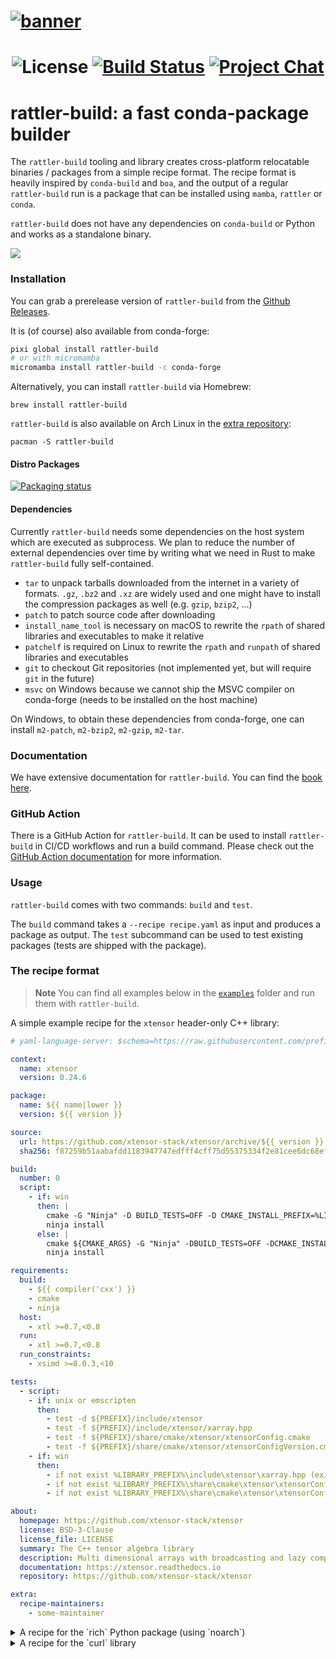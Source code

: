 <h1>
  <a href="https://github.com/prefix-dev/rattler-build/">
    <img alt="banner" src="https://user-images.githubusercontent.com/885054/244679299-f7dbf3a4-fcfd-46cd-b619-720848790c9e.svg">
  </a>
</h1>

<h1 align="center">

![License][license-badge]
[![Build Status][build-badge]][build]
[![Project Chat][chat-badge]][chat-url]

[license-badge]: https://img.shields.io/badge/license-BSD--3--Clause-blue?style=flat-square
[build-badge]: https://img.shields.io/github/actions/workflow/status/prefix-dev/rattler-build/rust.yml?style=flat-square&branch=main
[build]: https://github.com/prefix-dev/rattler-build/actions/
[chat-badge]: https://img.shields.io/discord/1082332781146800168.svg?label=&logo=discord&logoColor=ffffff&color=7389D8&labelColor=6A7EC2&style=flat-square
[chat-url]: https://discord.gg/kKV8ZxyzY4

</h1>

# rattler-build: a fast conda-package builder

The `rattler-build` tooling and library creates cross-platform relocatable
binaries / packages from a simple recipe format. The recipe format is heavily
inspired by `conda-build` and `boa`, and the output of a regular `rattler-build`
run is a package that can be installed using `mamba`, `rattler` or `conda`.

`rattler-build` does not have any dependencies on `conda-build` or Python and
works as a standalone binary.

![](https://user-images.githubusercontent.com/885054/244683824-fd1b3896-84c7-498c-b406-40ab2a9e450c.svg)

### Installation

You can grab a prerelease version of `rattler-build` from the [Github
Releases](https://github.com/prefix-dev/rattler-build/releases/).

It is (of course) also available from conda-forge:

```bash
pixi global install rattler-build
# or with micromamba
micromamba install rattler-build -c conda-forge
```

Alternatively, you can install `rattler-build` via Homebrew:

```
brew install rattler-build
```

`rattler-build` is also available on Arch Linux in the [extra repository](https://archlinux.org/packages/extra/x86_64/rattler-build/):

```
pacman -S rattler-build
```

#### Distro Packages

[![Packaging status](https://repology.org/badge/vertical-allrepos/rattler-build.svg)](https://repology.org/project/rattler-build/versions)

#### Dependencies

Currently `rattler-build` needs some dependencies on the host system which are
executed as subprocess. We plan to reduce the number of external dependencies
over time by writing what we need in Rust to make `rattler-build` fully
self-contained.

* `tar` to unpack tarballs downloaded from the internet in a variety of formats.
  `.gz`, `.bz2` and `.xz` are widely used and one might have to install the
  compression packages as well (e.g. `gzip`, `bzip2`, ...)
* `patch` to patch source code after downloading
* `install_name_tool` is necessary on macOS to rewrite the `rpath` of shared
  libraries and executables to make it relative
* `patchelf` is required on Linux to rewrite the `rpath` and `runpath` of shared
  libraries and executables
* `git` to checkout Git repositories (not implemented yet, but will require `git`
  in the future)
* `msvc` on Windows because we cannot ship the MSVC compiler on conda-forge
  (needs to be installed on the host machine)

On Windows, to obtain these dependencies from conda-forge, one can install
`m2-patch`, `m2-bzip2`, `m2-gzip`, `m2-tar`.

### Documentation

We have extensive documentation for `rattler-build`. You can find the [book
here](https://prefix-dev.github.io/rattler-build).

### GitHub Action

There is a GitHub Action for `rattler-build`. It can be used to install `rattler-build` in CI/CD workflows and run a build command. Please check out the [GitHub Action documentation](https://github.com/prefix-dev/rattler-build-action) for more information.

### Usage

`rattler-build` comes with two commands: `build` and `test`.

The `build` command takes a `--recipe recipe.yaml` as input and produces a
package as output. The `test` subcommand can be used to test existing packages
(tests are shipped with the package).

### The recipe format

> **Note** You can find all examples below in the [`examples`](https://github.com/prefix-dev/rattler-build/tree/main/examples)
> folder and run them with `rattler-build`.

A simple example recipe for the `xtensor` header-only C++ library:

```yaml
# yaml-language-server: $schema=https://raw.githubusercontent.com/prefix-dev/recipe-format/main/schema.json

context:
  name: xtensor
  version: 0.24.6

package:
  name: ${{ name|lower }}
  version: ${{ version }}

source:
  url: https://github.com/xtensor-stack/xtensor/archive/${{ version }}.tar.gz
  sha256: f87259b51aabafdd1183947747edfff4cff75d55375334f2e81cee6dc68ef655

build:
  number: 0
  script:
    - if: win
      then: |
        cmake -G "Ninja" -D BUILD_TESTS=OFF -D CMAKE_INSTALL_PREFIX=%LIBRARY_PREFIX% %SRC_DIR%
        ninja install
      else: |
        cmake ${CMAKE_ARGS} -G "Ninja" -DBUILD_TESTS=OFF -DCMAKE_INSTALL_PREFIX=$PREFIX $SRC_DIR -DCMAKE_INSTALL_LIBDIR=lib
        ninja install

requirements:
  build:
    - ${{ compiler('cxx') }}
    - cmake
    - ninja
  host:
    - xtl >=0.7,<0.8
  run:
    - xtl >=0.7,<0.8
  run_constraints:
    - xsimd >=8.0.3,<10

tests:
  - script:
    - if: unix or emscripten
      then:
        - test -d ${PREFIX}/include/xtensor
        - test -f ${PREFIX}/include/xtensor/xarray.hpp
        - test -f ${PREFIX}/share/cmake/xtensor/xtensorConfig.cmake
        - test -f ${PREFIX}/share/cmake/xtensor/xtensorConfigVersion.cmake
    - if: win
      then:
        - if not exist %LIBRARY_PREFIX%\include\xtensor\xarray.hpp (exit 1)
        - if not exist %LIBRARY_PREFIX%\share\cmake\xtensor\xtensorConfig.cmake (exit 1)
        - if not exist %LIBRARY_PREFIX%\share\cmake\xtensor\xtensorConfigVersion.cmake (exit 1)

about:
  homepage: https://github.com/xtensor-stack/xtensor
  license: BSD-3-Clause
  license_file: LICENSE
  summary: The C++ tensor algebra library
  description: Multi dimensional arrays with broadcasting and lazy computing
  documentation: https://xtensor.readthedocs.io
  repository: https://github.com/xtensor-stack/xtensor

extra:
  recipe-maintainers:
    - some-maintainer
```

<details>
  <summary>
    A recipe for the `rich` Python package (using `noarch`)
  </summary>

```yaml
context:
  version: "13.4.2"

package:
  name: "rich"
  version: ${{ version }}

source:
  - url: https://pypi.io/packages/source/r/rich/rich-${{ version }}.tar.gz
    sha256: d653d6bccede5844304c605d5aac802c7cf9621efd700b46c7ec2b51ea914898

build:
  # Thanks to `noarch: python` this package works on all platforms
  noarch: python
  script:
    - python -m pip install . -vv --no-deps --no-build-isolation

requirements:
  host:
    - pip
    - poetry-core >=1.0.0
    - python 3.10
  run:
    # sync with normalized deps from poetry-generated setup.py
    - markdown-it-py >=2.2.0
    - pygments >=2.13.0,<3.0.0
    - python 3.10
    - typing_extensions >=4.0.0,<5.0.0

tests:
  - python:
      imports:
        - rich
      pip_check: true

about:
  homepage: https://github.com/Textualize/rich
  license: MIT
  license_file: LICENSE
  summary: Render rich text, tables, progress bars, syntax highlighting, markdown and more to the terminal
  description: |
    Rich is a Python library for rich text and beautiful formatting in the terminal.

    The Rich API makes it easy to add color and style to terminal output. Rich
    can also render pretty tables, progress bars, markdown, syntax highlighted
    source code, tracebacks, and more — out of the box.
  documentation: https://rich.readthedocs.io
  repository: https://github.com/Textualize/rich
```
</details>

<details>
<summary>A recipe for the `curl` library</summary>

```yaml
context:
  version: "8.0.1"

package:
  name: curl
  version: ${{ version }}

source:
  url: http://curl.haxx.se/download/curl-${{ version }}.tar.bz2
  sha256: 9b6b1e96b748d04b968786b6bdf407aa5c75ab53a3d37c1c8c81cdb736555ccf

build:
  number: 0

requirements:
  build:
    - ${{ compiler('c') }}
    - if: win
      then:
        - cmake
        - ninja
    - if: unix
      then:
        - make
        - perl
        - pkg-config
        - libtool
  host:
    - if: linux
      then:
        - openssl

about:
  homepage: http://curl.haxx.se/
  license: MIT/X derivate (http://curl.haxx.se/docs/copyright.html)
  license_file: COPYING
  summary: tool and library for transferring data with URL syntax
  description: |
    Curl is an open source command line tool and library for transferring data
    with URL syntax. It is used in command lines or scripts to transfer data.
  documentation: https://curl.haxx.se/docs/
  repository: https://github.com/curl/curl
```

For this recipe, two additional script files (`build.sh` and `build.bat`) are
needed.

**`build.sh`**

```bash
#!/bin/bash

# Get an updated config.sub and config.guess
cp $BUILD_PREFIX/share/libtool/build-aux/config.* .

if [[ $target_platform =~ linux.* ]]; then
    USESSL="--with-openssl=${PREFIX}"
else
    USESSL="--with-secure-transport"
fi;

./configure \
    --prefix=${PREFIX} \
    --host=${HOST} \
    ${USESSL} \
    --with-ca-bundle=${PREFIX}/ssl/cacert.pem \
    --disable-static --enable-shared

make -j${CPU_COUNT} ${VERBOSE_AT}
make install

# Includes man pages and other miscellaneous.
rm -rf "${PREFIX}/share"
```

**`build.bat`**

```cmd
mkdir build

cmake -GNinja ^
      -DCMAKE_BUILD_TYPE=Release ^
      -DBUILD_SHARED_LIBS=ON ^
      -DCMAKE_INSTALL_PREFIX=%LIBRARY_PREFIX% ^
      -DCMAKE_PREFIX_PATH=%LIBRARY_PREFIX% ^
      -DCURL_USE_SCHANNEL=ON ^
      -DCURL_USE_LIBSSH2=OFF ^
      -DUSE_ZLIB=ON ^
      -DENABLE_UNICODE=ON ^
      %SRC_DIR%

IF %ERRORLEVEL% NEQ 0 exit 1

ninja install --verbose
```
</details>
